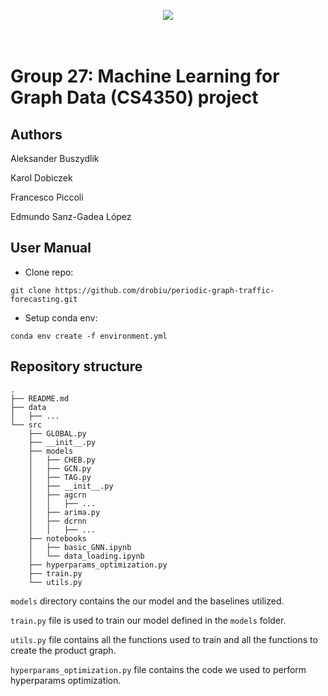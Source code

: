 
<p align="center">
  <img src="https://d2k0ddhflgrk1i.cloudfront.net/Websections/Huisstijl/Bouwstenen/Logo/02-Visual-Bouwstenen-Logo-Varianten-v1.png"/><br>
  <br><br>
</p>

# Group 27: Machine Learning for Graph Data (CS4350) project 

## Authors
Aleksander Buszydlik

Karol Dobiczek

Francesco Piccoli

Edmundo Sanz-Gadea López

## User Manual
- Clone repo:
```
git clone https://github.com/drobiu/periodic-graph-traffic-forecasting.git
```
- Setup conda env:
```
conda env create -f environment.yml
```

## Repository structure
```
.
├── README.md
├── data
│   ├── ...
└── src
    ├── GLOBAL.py
    ├── __init__.py
    ├── models
    │   ├── CHEB.py
    │   ├── GCN.py
    │   ├── TAG.py
    │   ├── __init__.py
    │   ├── agcrn
    │   │   ├── ...
    │   ├── arima.py
    │   ├── dcrnn
    │   │   ├── ...
    ├── notebooks
    │   ├── basic_GNN.ipynb
    │   └── data_loading.ipynb
    ├── hyperparams_optimization.py
    ├── train.py
    └── utils.py
```

`models` directory contains the our model and the baselines utilized.

`train.py` file is used to train our model defined in the `models` folder.

`utils.py` file contains all the functions used to train and all the functions to create the product graph.

`hyperparams_optimization.py` file contains the code we used to perform hyperparams optimization.

